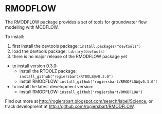 RMODFLOW
========
The RMODFLOW package provides a set of tools for groundwater flow modelling with MODFLOW.

To install:

1. first install the devtools package: `install.packages("devtools")`
2. load the devtools package: `library(devtools)`
3. there is no major release of the RMODFLOW package yet
  * to install version 0.3.0:
    - install the RTOOLZ package: `install_github("rogiersbart/RTOOLZ@v0.3.0")`
    - install RMODFLOW: `install_github("rogiersbart/RMODFLOW@v0.3.0")`
  * to install the latest development version:
    - install RMODFLOW: `install_github("rogiersbart/RMODFLOW")`

Find out more at http://rogiersbart.blogspot.com/search/label/Science, or track development at http://github.com/rogiersbart/RMODFLOW.